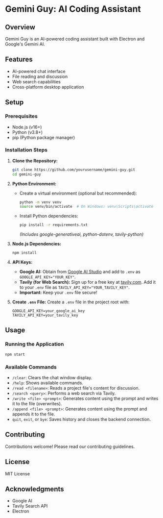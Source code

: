 # Gemini Guy: AI Coding Assistant

## Overview
Gemini Guy is an AI-powered coding assistant built with Electron and Google's Gemini AI.

## Features
- AI-powered chat interface
- File reading and discussion
- Web search capabilities
- Cross-platform desktop application

## Setup

### Prerequisites
- Node.js (v16+)
- Python (v3.8+)
- pip (Python package manager)

### Installation Steps
1.  **Clone the Repository:**
    ```bash
    git clone https://github.com/yourusername/gemini-guy.git
    cd gemini-guy
    ```

2.  **Python Environment:**
    *   Create a virtual environment (optional but recommended):
        ```bash
        python -m venv venv
        source venv/bin/activate  # On Windows: venv\Scripts\activate
        ```
    *   Install Python dependencies:
        ```bash
        pip install -r requirements.txt
        ```
        *(Includes google-generativeai, python-dotenv, tavily-python)*

3.  **Node.js Dependencies:**
    ```bash
    npm install
    ```

4.  **API Keys:**
    *   **Google AI:** Obtain from [Google AI Studio](https://makersuite.google.com/app/apikey) and add to `.env` as `GOOGLE_API_KEY="YOUR_KEY"`.
    *   **Tavily (for Web Search):** Sign up for a free key at [tavily.com](https://tavily.com/). Add it to your `.env` file as `TAVILY_API_KEY="YOUR_TAVILY_KEY"`.
    *   **Important:** Keep your `.env` file secure!

5.  **Create `.env` File:**
    Create a `.env` file in the project root with:
    ```
    GOOGLE_API_KEY=your_google_ai_key
    TAVILY_API_KEY=your_tavily_key
    ```

## Usage

### Running the Application
```bash
npm start
```

### Available Commands
- `/clear`: Clears the chat window display.
- `/help`: Shows available commands.
- `/read <filename>`: Reads a project file's content for discussion.
- `/search <query>`: Performs a web search via Tavily.
- `/write <file> <prompt>`: Generates content using the prompt and writes it to the file (overwrites).
- `/append <file> <prompt>`: Generates content using the prompt and appends it to the file.
- `quit`, `exit`, or `bye`: Saves history and closes the backend connection.

## Contributing
Contributions welcome! Please read our contributing guidelines.

## License
MIT License

## Acknowledgments
- Google AI
- Tavily Search API
- Electron
